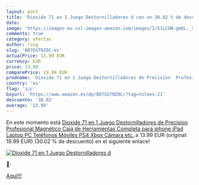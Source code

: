 ```yaml
---
layout: post
title: 'Dioxide 71 en 1 Juego Destornilladores d con un 30.02 % de descuento'
date: 
image: 'https://images-eu.ssl-images-amazon.com/images/I/51LCUN-gmDL._SL200_.jpg'
comments: true
category: ofertas
author: ring
slug: 'B07GSTNZ8C-es'
actualPrice: 13.99 EUR
currency: EUR
price: 13.99
comparePrice: 19.99 EUR
prodname: 'Dioxide 71 en 1 Juego Destornilladores de Precision  Profesional Magnético Caja de Herramientas Completa para iphone iPad Laptop PC Teléfonos Móviles PS4 Xbox Cámara etc.'
country: 'es'
flag: '🇪🇸'
buyurl: 'https://www.amazon.es/dp/B07GSTNZ8C/?tag=tolees-21'
descuento: '30.02'
average: '13.99'
---
```


En este momento está [Dioxide 71 en 1 Juego Destornilladores de Precision  Profesional Magnético Caja de Herramientas Completa para iphone iPad Laptop PC Teléfonos Móviles PS4 Xbox Cámara etc.](https://www.amazon.es/dp/B07GSTNZ8C/?tag=tolees-21) a 13.99 EUR (original: 19.99 EUR) (30.02 %  de descuento) en el siguiente enlace!

[![Dioxide 71 en 1 Juego Destornilladores d](https://images-eu.ssl-images-amazon.com/images/I/51LCUN-gmDL._SL200_.jpg)](https://www.amazon.es/dp/B07GSTNZ8C/?tag=tolees-21)

🔎:


[Aquí!!!](https://www.amazon.es/dp/B07GSTNZ8C/?tag=tolees-21)
